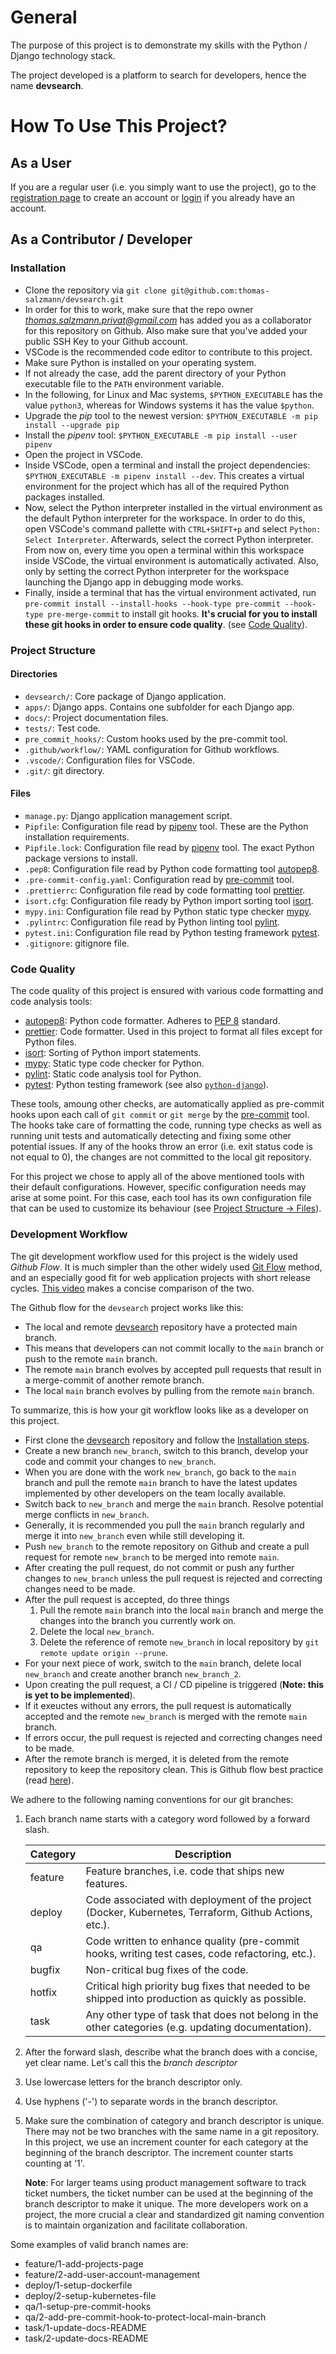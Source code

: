 # General

The purpose of this project is to demonstrate my skills with the Python / Django technology stack.

The project developed is a platform to search for developers, hence the name **devsearch**.

# How To Use This Project?

## As a User

If you are a regular user (i.e. you simply want to use the project), go to the [registration page]() to create an account or [login]() if you already have an account.

## As a Contributor / Developer

### Installation

- Clone the repository via `git clone git@github.com:thomas-salzmann/devsearch.git`
- In order for this to work, make sure that the repo owner *thomas.salzmann.privat@gmail.com* has added you as a collaborator for this repository on Github. Also make sure that you've added your public SSH Key to your Github account.
- VSCode is the recommended code editor to contribute to this project.
- Make sure Python is installed on your operating system.
- If not already the case, add the parent directory of your Python executable file to the `PATH` environment variable.
- In the following, for Linux and Mac systems, `$PYTHON_EXECUTABLE` has the value `python3`, whereas for Windows systems it has the value `$python`.
- Upgrade the _pip_ tool to the newest version: `$PYTHON_EXECUTABLE -m pip install --upgrade pip`
- Install the _pipenv_ tool: `$PYTHON_EXECUTABLE -m pip install --user pipenv`
- Open the project in VSCode.
- Inside VSCode, open a terminal and install the project dependencies: `$PYTHON_EXECUTABLE -m pipenv install --dev`. This creates a virtual environment for the project which has all of the required Python packages installed.
- Now, select the Python interpreter installed in the virtual environment as the default Python interpreter for the workspace. In order to do this, open VSCode's command pallette with `CTRL+SHIFT+p` and select `Python: Select Interpreter`. Afterwards, select the correct Python interpreter. From now on, every time you open a terminal within this workspace inside VSCode, the virtual environment is automatically activated. Also, only by setting the correct Python interpreter for the workspace launching the Django app in debugging mode works.
- Finally, inside a terminal that has the virtual environment activated, run `pre-commit install --install-hooks --hook-type pre-commit --hook-type pre-merge-commit` to install git hooks. **It's crucial for you to install these git hooks in order to ensure code quality**. (see [Code Quality](#code-quality)).

### Project Structure

#### Directories

- `devsearch/`: Core package of Django application.
- `apps/`: Django apps. Contains one subfolder for each Django app.
- `docs/`: Project documentation files.
- `tests/`: Test code.
- `pre_commit_hooks/`: Custom hooks used by the pre-commit tool.
- `.github/workflow/`: YAML configuration for Github workflows.
- `.vscode/`: Configuration files for VSCode.
- `.git/`: git directory.

#### Files

- `manage.py`: Django application management script.
- `Pipfile`: Configuration file read by [pipenv](https://pipenv.pypa.io/en/latest/) tool. These are the Python installation requirements.
- `Pipfile.lock`: Configuration file read by [pipenv](https://pipenv.pypa.io/en/latest/) tool. The exact Python package versions to install.
- `.pep8`: Configuration file read by Python code formatting tool [autopep8](https://pypi.org/project/autopep8/).
- `.pre-commit-config.yaml`: Configuration read by [pre-commit](https://pre-commit.com/) tool.
- `.prettierrc`: Configuration file read by code formatting tool [prettier](https://prettier.io/).
- `isort.cfg`: Configuration file ready by Python import sorting tool [isort](https://pycqa.github.io/isort/).
- `mypy.ini`: Configuration file read by Python static type checker [mypy](https://mypy.readthedocs.io/en/stable/).
- `.pylintrc`: Configuration file read by Python linting tool [pylint](https://pypi.org/project/pylint/).
- `pytest.ini`: Configuration file read by Python testing framework [pytest](https://docs.pytest.org/en/8.2.x/).
- `.gitignore`: gitignore file.

### Code Quality

The code quality of this project is ensured with various code formatting and code analysis tools:

- [autopep8](https://pypi.org/project/autopep8/): Python code formatter. Adheres to [PEP 8](https://peps.python.org/pep-0008/) standard.
- [prettier](https://prettier.io/): Code formatter. Used in this project to format all files except for Python files.
- [isort](https://pycqa.github.io/isort/): Sorting of Python import statements.
- [mypy](https://mypy.readthedocs.io/en/stable/): Static type code checker for Python.
- [pylint](https://pypi.org/project/pylint/): Static code analysis tool for Python.
- [pytest](https://docs.pytest.org/en/8.2.x/): Python testing framework (see also [`python-django`](https://pytest-django.readthedocs.io/en/latest/)).

These tools, amoung other checks, are automatically applied as pre-commit hooks upon each call of `git commit` or `git merge` by the [pre-commit](https://pre-commit.com/) tool. The hooks take care of formatting the code, running type checks as well as running unit tests and automatically detecting and fixing some other potential issues. If any of the hooks throw an error (i.e. exit status code is not equal to 0), the changes are not committed to the local git repository.

For this project we chose to apply all of the above mentioned tools with their default configurations. However, specific configuration needs may arise at some point. For this case, each tool has its own configuration file that can be used to customize its behaviour (see [Project Structure -> Files](#files)).

### Development Workflow

The git development workflow used for this project is the widely used _Github Flow_. It is much simpler than the other widely used [Git Flow](https://nvie.com/posts/a-successful-git-branching-model/) method, and an especially good fit for web application projects with short release cycles. [This video](https://www.youtube.com/watch?v=hG_P6IRAjNQ&ab_channel=AlexHyett) makes a concise comparison of the two.

The Github flow for the `devsearch` project works like this:

- The local and remote [devsearch](https://github.com/thomas-salzmann/devsearch) repository have a protected main branch.
- This means that developers can not commit locally to the `main` branch or push to the remote `main` branch.
- The remote `main` branch evolves by accepted pull requests that result in a merge-commit of another remote branch.
- The local `main` branch evolves by pulling from the remote `main` branch.

To summarize, this is how your git workflow looks like as a developer on this project.

- First clone the [devsearch](https://github.com/thomas-salzmann/devsearch) repository and follow the [Installation steps](#installation).
- Create a new branch `new_branch`, switch to this branch, develop your code and commit your changes to `new_branch`.
- When you are done with the work `new_branch`, go back to the `main` branch and pull the remote `main` branch to have the latest updates implemented by other developers on the team locally available.
- Switch back to `new_branch` and merge the `main` branch. Resolve potential merge conflicts in `new_branch`.
- Generally, it is recommended you pull the `main` branch regularly and merge it into `new_branch` even while still developing it.
- Push `new_branch` to the remote repository on Github and create a pull request for remote `new_branch` to be merged into remote `main`.
- After creating the pull request, do not commit or push any further changes to `new_branch` unless the pull request is rejected and correcting changes need to be made.
- After the pull request is accepted, do three things
  1.  Pull the remote `main` branch into the local `main` branch and merge the changes into the branch you currently work on.
  2.  Delete the local `new_branch`.
  3.  Delete the reference of remote `new_branch` in local repository by `git remote update origin --prune`.
- For your next piece of work, switch to the `main` branch, delete local `new_branch` and create another branch `new_branch_2`.
- Upon creating the pull request, a CI / CD pipeline is triggered (**Note: this is yet to be implemented**).
- If it exeuctes without any errors, the pull request is automatically accepted and the remote `new_branch` is merged with the remote `main` branch.
- If errors occur, the pull request is rejected and correcting changes need to be made.
- After the remote branch is merged, it is deleted from the remote repository to keep the repository clean. This is Github flow best practice (read [here](https://docs.github.com/en/get-started/using-github/github-flow#delete-your-branch)).

We adhere to the following naming conventions for our git branches:

1. Each branch name starts with a category word followed by a forward slash.

   | Category | Description                                                                                           |
   | -------- | ----------------------------------------------------------------------------------------------------- |
   | feature  | Feature branches, i.e. code that ships new features.                                                  |
   | deploy   | Code associated with deployment of the project (Docker, Kubernetes, Terraform, Github Actions, etc.). |
   | qa       | Code written to enhance quality (pre-commit hooks, writing test cases, code refactoring, etc.).       |
   | bugfix   | Non-critical bug fixes of the code.                                                                   |
   | hotfix   | Critical high priority bug fixes that needed to be shipped into production as quickly as possible.    |
   | task     | Any other type of task that does not belong in the other categories (e.g. updating documentation).    |

2. After the forward slash, describe what the branch does with a concise, yet clear name. Let's call this the _branch descriptor_

3. Use lowercase letters for the branch descriptor only.

4. Use hyphens ('-') to separate words in the branch descriptor.

5. Make sure the combination of category and branch descriptor is unique. There may not be two branches with the same name in a git repository. In this project, we use an increment counter for each category at the beginning of the branch descriptor. The increment counter starts counting at '1'.

   **Note**: For larger teams using product management software to track ticket numbers, the ticket number can be used at the beginning of the branch descriptor to make it unique. The more developers work on a project, the more crucial a clear and standardized git naming convention is to maintain organization and facilitate collaboration.

Some examples of valid branch names are:

- feature/1-add-projects-page
- feature/2-add-user-account-management
- deploy/1-setup-dockerfile
- deploy/2-setup-kubernetes-file
- qa/1-setup-pre-commit-hooks
- qa/2-add-pre-commit-hook-to-protect-local-main-branch
- task/1-update-docs-README
- task/2-update-docs-README
